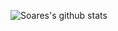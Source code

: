 ![Soares's github stats](https://github-readme-stats.vercel.app/api?username=jpmrs1313&count_private=true&show_icons=true&theme=dark)
